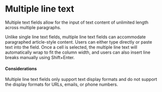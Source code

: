 # Multiple line text

Multiple text fields allow for the input of text content of unlimited length across multiple paragraphs.

Unlike single line text fields, multiple line text fields can accommodate paragraphed article-style content. Users can either type directly or paste text into the field. Once a cell is selected, the multiple line text will automatically wrap to fit the column width, and users can also insert line breaks manually using Shift+Enter.

#### Considerations

Multiple line text fields only support text display formats and do not support the display formats for URLs, emails, or phone numbers.
